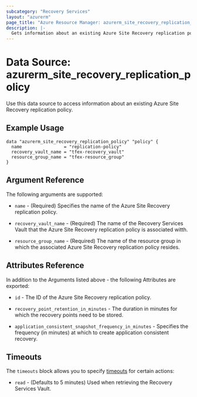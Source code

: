 ```yaml
---
subcategory: "Recovery Services"
layout: "azurerm"
page_title: "Azure Resource Manager: azurerm_site_recovery_replication_policy"
description: |-
  Gets information about an existing Azure Site Recovery replication policy.
---
```


# Data Source: azurerm_site_recovery_replication_policy

Use this data source to access information about an existing Azure Site Recovery replication policy.

## Example Usage

```hcl
data "azurerm_site_recovery_replication_policy" "policy" {
  name                = "replication-policy"
  recovery_vault_name = "tfex-recovery_vault"
  resource_group_name = "tfex-resource_group"
}
```

## Argument Reference

The following arguments are supported:

* `name` - (Required) Specifies the name of the Azure Site Recovery replication policy.

* `recovery_vault_name` - (Required) The name of the Recovery Services Vault that the Azure Site Recovery replication policy is associated witth.

* `resource_group_name` - (Required) The name of the resource group in which the associated Azure Site Recovery replication policy resides.

## Attributes Reference

In addition to the Arguments listed above - the following Attributes are exported:

* `id` - The ID of the Azure Site Recovery replication policy.

* `recovery_point_retention_in_minutes` - The duration in minutes for which the recovery points need to be stored.

* `application_consistent_snapshot_frequency_in_minutes` - Specifies the frequency (in minutes) at which to create application consistent recovery.

## Timeouts

The `timeouts` block allows you to specify [timeouts](https://www.terraform.io/language/resources/syntax#operation-timeouts) for certain actions:

* `read` - (Defaults to 5 minutes) Used when retrieving the Recovery Services Vault.
